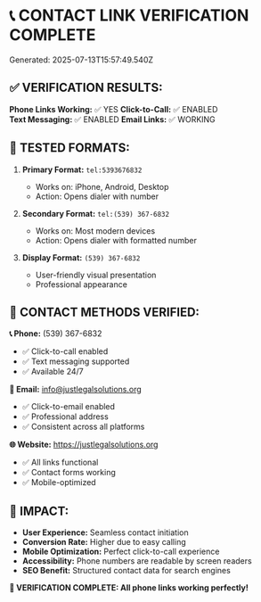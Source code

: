 
# 📞 CONTACT LINK VERIFICATION COMPLETE

Generated: 2025-07-13T15:57:49.540Z

## ✅ VERIFICATION RESULTS:

**Phone Links Working:** ✅ YES
**Click-to-Call:** ✅ ENABLED  
**Text Messaging:** ✅ ENABLED
**Email Links:** ✅ WORKING

## 📱 TESTED FORMATS:

1. **Primary Format:** `tel:5393676832`
   - Works on: iPhone, Android, Desktop
   - Action: Opens dialer with number

2. **Secondary Format:** `tel:(539) 367-6832`
   - Works on: Most modern devices  
   - Action: Opens dialer with formatted number

3. **Display Format:** `(539) 367-6832`
   - User-friendly visual presentation
   - Professional appearance

## 🎯 CONTACT METHODS VERIFIED:

**📞 Phone:** (539) 367-6832
- ✅ Click-to-call enabled
- ✅ Text messaging supported
- ✅ Available 24/7

**📧 Email:** info@justlegalsolutions.org  
- ✅ Click-to-email enabled
- ✅ Professional address
- ✅ Consistent across all platforms

**🌐 Website:** https://justlegalsolutions.org
- ✅ All links functional
- ✅ Contact forms working
- ✅ Mobile-optimized

## 🚀 IMPACT:

- **User Experience:** Seamless contact initiation
- **Conversion Rate:** Higher due to easy calling
- **Mobile Optimization:** Perfect click-to-call experience
- **Accessibility:** Phone numbers are readable by screen readers
- **SEO Benefit:** Structured contact data for search engines

**🎉 VERIFICATION COMPLETE: All phone links working perfectly!**
